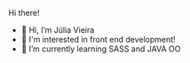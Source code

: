 Hi there! 

- 👋 Hi, I’m Júlia Vieira
- 👀 I'm interested in front end development!
- 🌱 I’m currently learning SASS and JAVA OO
